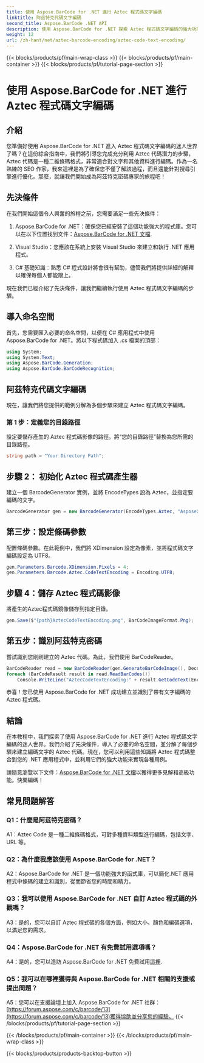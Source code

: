 ```yaml
---
title: 使用 Aspose.BarCode for .NET 進行 Aztec 程式碼文字編碼
linktitle: 阿茲特克代碼文字編碼
second_title: Aspose.BarCode .NET API
description: 使用 Aspose.BarCode for .NET 探索 Aztec 程式碼文字編碼的強大功能。了解如何在 .NET 應用程式中建立和識別 Aztec 程式碼。
weight: 12
url: /zh-hant/net/aztec-barcode-encoding/aztec-code-text-encoding/
---
```


{{< blocks/products/pf/main-wrap-class >}}
{{< blocks/products/pf/main-container >}}
{{< blocks/products/pf/tutorial-page-section >}}

# 使用 Aspose.BarCode for .NET 進行 Aztec 程式碼文字編碼

## 介紹

您準備好使用 Aspose.BarCode for .NET 進入 Aztec 程式碼文字編碼的迷人世界了嗎？在這份綜合指南中，我們將引導您完成充分利用 Aztec 代碼潛力的步驟，Aztec 代碼是一種二維條碼格式，非常適合對文字和其他資料進行編碼。作為一名熟練的 SEO 作家，我來這裡是為了確保您不僅了解該過程，而且還能針對搜尋引擎進行優化。那麼，就讓我們開始成為阿茲特克密碼專家的旅程吧！

## 先決條件

在我們開始這個令人興奮的旅程之前，您需要滿足一些先決條件：

1.  Aspose.BarCode for .NET：確保您已經安裝了這個功能強大的程式庫。您可以在以下位置找到文件：[Aspose.BarCode for .NET 文檔](https://reference.aspose.com/barcode/net/).

2. Visual Studio：您應該在系統上安裝 Visual Studio 來建立和執行 .NET 應用程式。

3. C# 基礎知識：熟悉 C# 程式設計將會很有幫助，儘管我們將提供詳細的解釋以確保每個人都能跟上。

現在我們已經介紹了先決條件，讓我們繼續執行使用 Aztec 程式碼文字編碼的步驟。

## 導入命名空間

首先，您需要匯入必要的命名空間，以便在 C# 應用程式中使用 Aspose.BarCode for .NET。將以下程式碼加入 .cs 檔案的頂部：

```csharp
using System;
using System.Text;
using Aspose.BarCode.Generation;
using Aspose.BarCode.BarCodeRecognition;
```

## 阿茲特克代碼文字編碼

現在，讓我們將您提供的範例分解為多個步驟來建立 Aztec 程式碼文字編碼。

### 第 1 步：定義您的目錄路徑

設定要儲存產生的 Aztec 程式碼影像的路徑。將“您的目錄路徑”替換為您所需的目錄路徑。

```csharp
string path = "Your Directory Path";
```

## 步驟 2： 初始化 Aztec 程式碼產生器

建立一個 BarcodeGenerator 實例，並將 EncodeTypes 設為 Aztec，並指定要編碼的文字。

```csharp
BarcodeGenerator gen = new BarcodeGenerator(EncodeTypes.Aztec, "Aspose常に先を行く");
```

## 第三步：設定條碼參數

配置條碼參數。在此範例中，我們將 XDimension 設定為像素，並將程式碼文字編碼設定為 UTF8。

```csharp
gen.Parameters.Barcode.XDimension.Pixels = 4;
gen.Parameters.Barcode.Aztec.CodeTextEncoding = Encoding.UTF8;
```

## 步驟 4：儲存 Aztec 程式碼影像

將產生的Aztec程式碼鏡像儲存到指定目錄。

```csharp
gen.Save($"{path}AztecCodeTextEncoding.png", BarCodeImageFormat.Png);
```

## 第五步：識別阿茲特克密碼

嘗試識別您剛剛建立的 Aztec 代碼。為此，我們使用 BarCodeReader。

```csharp
BarCodeReader read = new BarCodeReader(gen.GenerateBarCodeImage(), DecodeType.Aztec);
foreach (BarCodeResult result in read.ReadBarCodes())
    Console.WriteLine("AztecCodeTextEncoding:" + result.GetCodeText(Encoding.UTF8));
```

恭喜！您已使用 Aspose.BarCode for .NET 成功建立並識別了帶有文字編碼的 Aztec 程式碼。

## 結論

在本教程中，我們探索了使用 Aspose.BarCode for .NET 進行 Aztec 程式碼文字編碼的迷人世界。我們介紹了先決條件，導入了必要的命名空間，並分解了每個步驟來建立編碼文字的 Aztec 代碼。現在，您可以利用這些知識將 Aztec 程式碼整合到您的 .NET 應用程式中，並利用它們的強大功能來實現各種用例。

請隨意瀏覽以下文件：[Aspose.BarCode for .NET 文檔](https://reference.aspose.com/barcode/net/)以獲得更多見解和高級功能。快樂編碼！

## 常見問題解答

### Q1：什麼是阿茲特克密碼？

A1：Aztec Code 是一種二維條碼格式，可對多種資料類型進行編碼，包括文字、URL 等。

### Q2：為什麼我應該使用 Aspose.BarCode for .NET？

A2：Aspose.BarCode for .NET 是一個功能強大的函式庫，可以簡化.NET 應用程式中條碼的建立和識別，從而節省您的時間和精力。

### Q3：我可以使用 Aspose.BarCode for .NET 自訂 Aztec 程式碼的外觀嗎？

A3：是的，您可以自訂 Aztec 程式碼的各個方面，例如大小、顏色和編碼選項，以滿足您的需求。

### Q4：Aspose.BarCode for .NET 有免費試用選項嗎？

 A4：是的，您可以造訪 Aspose.BarCode for .NET 免費試用[這裡](https://releases.aspose.com/).

### Q5：我可以在哪裡獲得與 Aspose.BarCode for .NET 相關的支援或提出問題？

 A5：您可以在支援論壇上加入 Aspose.BarCode for .NET 社群：[https://forum.aspose.com/c/barcode/13](https://forum.aspose.com/c/barcode/13)獲得協助並分享您的經驗。
{{< /blocks/products/pf/tutorial-page-section >}}

{{< /blocks/products/pf/main-container >}}
{{< /blocks/products/pf/main-wrap-class >}}

{{< blocks/products/products-backtop-button >}}
